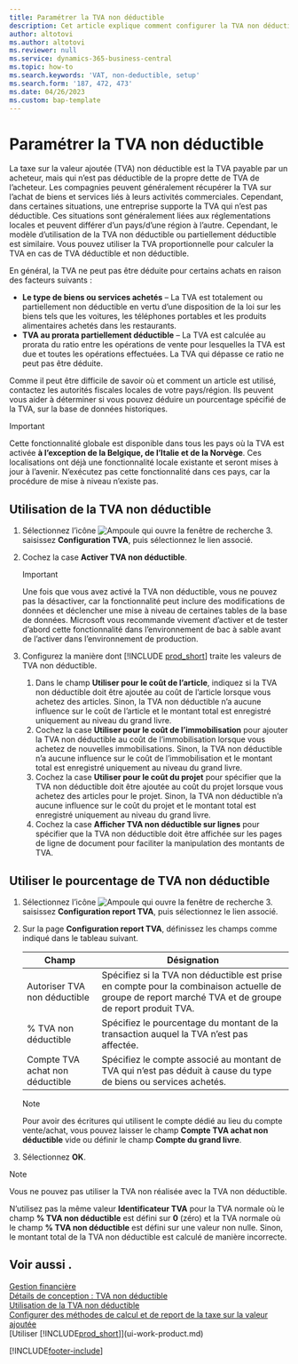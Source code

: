 ```yaml
---
title: Paramétrer la TVA non déductible
description: Cet article explique comment configurer la TVA non déductible dans Microsoft Dynamics 365 Business Central.
author: altotovi
ms.author: altotovi
ms.reviewer: null
ms.service: dynamics-365-business-central
ms.topic: how-to
ms.search.keywords: 'VAT, non-deductible, setup'
ms.search.form: '187, 472, 473'
ms.date: 04/26/2023
ms.custom: bap-template
---
```


# <a name="set-up-nondeductible-vat"></a>Paramétrer la TVA non déductible

La taxe sur la valeur ajoutée (TVA) non déductible est la TVA payable par un acheteur, mais qui n’est pas déductible de la propre dette de TVA de l’acheteur. Les compagnies peuvent généralement récupérer la TVA sur l’achat de biens et services liés à leurs activités commerciales. Cependant, dans certaines situations, une entreprise supporte la TVA qui n’est pas déductible. Ces situations sont généralement liées aux réglementations locales et peuvent différer d’un pays/d’une région à l’autre. Cependant, le modèle d’utilisation de la TVA non déductible ou partiellement déductible est similaire. Vous pouvez utiliser la TVA proportionnelle pour calculer la TVA en cas de TVA déductible et non déductible.

En général, la TVA ne peut pas être déduite pour certains achats en raison des facteurs suivants :

- **Le type de biens ou services achetés** – La TVA est totalement ou partiellement non déductible en vertu d’une disposition de la loi sur les biens tels que les voitures, les téléphones portables et les produits alimentaires achetés dans les restaurants.
- **TVA au prorata partiellement déductible** – La TVA est calculée au prorata du ratio entre les opérations de vente pour lesquelles la TVA est due et toutes les opérations effectuées. La TVA qui dépasse ce ratio ne peut pas être déduite.

Comme il peut être difficile de savoir où et comment un article est utilisé, contactez les autorités fiscales locales de votre pays/région. Ils peuvent vous aider à déterminer si vous pouvez déduire un pourcentage spécifié de la TVA, sur la base de données historiques.

> [!IMPORTANT]
> Cette fonctionnalité globale est disponible dans tous les pays où la TVA est activée **à l’exception de la Belgique, de l’Italie et de la Norvège**. Ces localisations ont déjà une fonctionnalité locale existante et seront mises à jour à l’avenir. N’exécutez pas cette fonctionnalité dans ces pays, car la procédure de mise à niveau n’existe pas.

## <a name="use-nondeductible-vat"></a>Utilisation de la TVA non déductible

1. Sélectionnez l’icône ![Ampoule qui ouvre la fenêtre de recherche 3.](media/ui-search/search_small.png "Dites-moi ce que vous voulez faire") saisissez **Configuration TVA**, puis sélectionnez le lien associé.
2. Cochez la case **Activer TVA non déductible**.

    > [!IMPORTANT]
    > Une fois que vous avez activé la TVA non déductible, vous ne pouvez pas la désactiver, car la fonctionnalité peut inclure des modifications de données et déclencher une mise à niveau de certaines tables de la base de données. Microsoft vous recommande vivement d’activer et de tester d’abord cette fonctionnalité dans l’environnement de bac à sable avant de l’activer dans l’environnement de production.

3. Configurez la manière dont [!INCLUDE [prod_short](includes/prod_short.md)] traite les valeurs de TVA non déductible.

    1. Dans le champ **Utiliser pour le coût de l’article**, indiquez si la TVA non déductible doit être ajoutée au coût de l’article lorsque vous achetez des articles. Sinon, la TVA non déductible n’a aucune influence sur le coût de l’article et le montant total est enregistré uniquement au niveau du grand livre.
    2. Cochez la case **Utiliser pour le coût de l’immobilisation** pour ajouter la TVA non déductible au coût de l’immobilisation lorsque vous achetez de nouvelles immobilisations. Sinon, la TVA non déductible n’a aucune influence sur le coût de l’immobilisation et le montant total est enregistré uniquement au niveau du grand livre.
    3. Cochez la case **Utiliser pour le coût du projet** pour spécifier que la TVA non déductible doit être ajoutée au coût du projet lorsque vous achetez des articles pour le projet. Sinon, la TVA non déductible n’a aucune influence sur le coût du projet et le montant total est enregistré uniquement au niveau du grand livre.
    4. Cochez la case **Afficher TVA non déductible sur lignes** pour spécifier que la TVA non déductible doit être affichée sur les pages de ligne de document pour faciliter la manipulation des montants de TVA.

## <a name="use-the-nondeductible-vat-percentage"></a>Utiliser le pourcentage de TVA non déductible

1. Sélectionnez l’icône ![Ampoule qui ouvre la fenêtre de recherche 3.](media/ui-search/search_small.png "Dites-moi ce que vous voulez faire") saisissez **Configuration report TVA**, puis sélectionnez le lien associé.
2. Sur la page **Configuration report TVA**, définissez les champs comme indiqué dans le tableau suivant.

    | Champ | Désignation |
    |-------|-------------|
    | Autoriser TVA non déductible | Spécifiez si la TVA non déductible est prise en compte pour la combinaison actuelle de groupe de report marché TVA et de groupe de report produit TVA. |
    | % TVA non déductible | Spécifiez le pourcentage du montant de la transaction auquel la TVA n’est pas affectée. |
    | Compte TVA achat non déductible | Spécifiez le compte associé au montant de TVA qui n’est pas déduit à cause du type de biens ou services achetés. |

    > [!NOTE]
    > Pour avoir des écritures qui utilisent le compte dédié au lieu du compte vente/achat, vous pouvez laisser le champ **Compte TVA achat non déductible** vide ou définir le champ **Compte du grand livre**.

3. Sélectionnez **OK**.

> [!NOTE]
> Vous ne pouvez pas utiliser la TVA non réalisée avec la TVA non déductible.
>
> N’utilisez pas la même valeur **Identificateur TVA** pour la TVA normale où le champ **% TVA non déductible** est défini sur **0** (zéro) et la TVA normale où le champ **% TVA non déductible** est défini sur une valeur non nulle. Sinon, le montant total de la TVA non déductible est calculé de manière incorrecte.

## <a name="see-also"></a>Voir aussi .

[Gestion financière](finance.md)  
[Détails de conception : TVA non déductible](design-details-nondeductible-vat.md)  
[Utilisation de la TVA non déductible](finance-how-use-non-deductible-vat.md)  
[Configurer des méthodes de calcul et de report de la taxe sur la valeur ajoutée](finance-setup-vat.md)  
[Utiliser [!INCLUDE[prod_short](includes/prod_short.md)]](ui-work-product.md)  

[!INCLUDE[footer-include](includes/footer-banner.md)]
